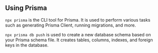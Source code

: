 ## Using Prisma

`npx prisma` is the CLI tool for Prisma. It is used to perform various tasks such as generating Prisma Client, running migrations, and more.

`npx prisma db push` is used to create a new database schema based on your Prisma schema file. It creates tables, columns, indexes, and foreign keys in the database.